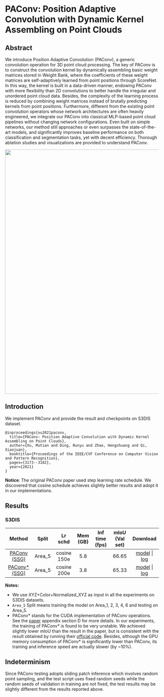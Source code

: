 # PAConv: Position Adaptive Convolution with Dynamic Kernel Assembling on Point Clouds

## Abstract

<!-- [ABSTRACT] -->

We introduce Position Adaptive Convolution (PAConv), a generic convolution operation for 3D point cloud processing. The key of PAConv is to construct the convolution kernel by dynamically assembling basic weight matrices stored in Weight Bank, where the coefficients of these weight matrices are self-adaptively learned from point positions through ScoreNet. In this way, the kernel is built in a data-driven manner, endowing PAConv with more flexibility than 2D convolutions to better handle the irregular and unordered point cloud data. Besides, the complexity of the learning process is reduced by combining weight matrices instead of brutally predicting kernels from point positions.
Furthermore, different from the existing point convolution operators whose network architectures are often heavily engineered, we integrate our PAConv into classical MLP-based point cloud pipelines without changing network configurations. Even built on simple networks, our method still approaches or even surpasses the state-of-the-art models, and significantly improves baseline performance on both classification and segmentation tasks, yet with decent efficiency. Thorough ablation studies and visualizations are provided to understand PAConv.

<!-- [IMAGE] -->

<div align=center>
<img src="https://user-images.githubusercontent.com/79644370/143881915-003d5f10-3999-474e-969a-c354cb738a11.png" width="800"/>
</div>

<!-- [PAPER_TITLE: PAConv: Position Adaptive Convolution with Dynamic Kernel Assembling on Point Clouds] -->
<!-- [PAPER_URL: https://arxiv.org/abs/2103.14635] -->

## Introduction

<!-- [ALGORITHM] -->

We implement PAConv and provide the result and checkpoints on S3DIS dataset.

```
@inproceedings{xu2021paconv,
  title={PAConv: Position Adaptive Convolution with Dynamic Kernel Assembling on Point Clouds},
  author={Xu, Mutian and Ding, Runyu and Zhao, Hengshuang and Qi, Xiaojuan},
  booktitle={Proceedings of the IEEE/CVF Conference on Computer Vision and Pattern Recognition},
  pages={3173--3182},
  year={2021}
}
```

**Notice**: The original PAConv paper used step learning rate schedule. We discovered that cosine schedule achieves slightly better results and adopt it in our implementations.

## Results

### S3DIS

|                                   Method                                    | Split  |   Lr schd   | Mem (GB) | Inf time (fps) | mIoU (Val set) |         Download         |
| :-------------------------------------------------------------------------: | :----: | :---------: | :------: | :------------: | :------------: | :----------------------: |
|    [PAConv (SSG)](./paconv_ssg_8x8_cosine_150e_s3dis_seg-3d-13class.py)     | Area_5 | cosine 150e |   5.8    |                |       66.65        | [model](https://download.openmmlab.com/mmdetection3d/v0.1.0_models/paconv/paconv_ssg_8x8_cosine_150e_s3dis_seg-3d-13class/paconv_ssg_8x8_cosine_150e_s3dis_seg-3d-13class_20210729_200615-2147b2d1.pth) &#124; [log](https://download.openmmlab.com/mmdetection3d/v0.1.0_models/paconv/paconv_ssg_8x8_cosine_150e_s3dis_seg-3d-13class/paconv_ssg_8x8_cosine_150e_s3dis_seg-3d-13class_20210729_200615.log.json) |
|    [PAConv\* (SSG)](./paconv_cuda_ssg_8x8_cosine_200e_s3dis_seg-3d-13class.py)     | Area_5 | cosine 200e |   3.8    |                |       65.33        | [model](https://download.openmmlab.com/mmdetection3d/v0.1.0_models/paconv/paconv_cuda_ssg_8x8_cosine_200e_s3dis_seg-3d-13class/paconv_cuda_ssg_8x8_cosine_200e_s3dis_seg-3d-13class_20210802_171802-e5ea9bb9.pth) &#124; [log](https://download.openmmlab.com/mmdetection3d/v0.1.0_models/paconv/paconv_cuda_ssg_8x8_cosine_200e_s3dis_seg-3d-13class/paconv_cuda_ssg_8x8_cosine_200e_s3dis_seg-3d-13class_20210802_171802.log.json) |

**Notes:**

- We use XYZ+Color+Normalized_XYZ as input in all the experiments on S3DIS datasets.
- `Area_5` Split means training the model on Area_1, 2, 3, 4, 6 and testing on Area_5.
- PAConv\* stands for the CUDA implementation of PAConv operations. See the [paper](https://arxiv.org/pdf/2103.14635.pdf) appendix section D for more details. In our experiments, the training of PAConv\* is found to be very unstable. We achieved slightly lower mIoU than the result in the paper, but is consistent with the result obtained by running their [official code](https://github.com/CVMI-Lab/PAConv/tree/main/scene_seg). Besides, although the GPU memory consumption of PAConv\* is significantly lower than PAConv, its training and inference speed are actually slower (by ~10%).

## Indeterminism

Since PAConv testing adopts sliding patch inference which involves random point sampling, and the test script uses fixed random seeds while the random seeds of validation in training are not fixed, the test results may be slightly different from the results reported above.
